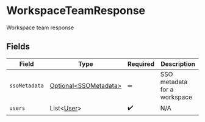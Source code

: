 # WorkspaceTeamResponse

Workspace team response


## Fields

| Field                                                        | Type                                                         | Required                                                     | Description                                                  |
| ------------------------------------------------------------ | ------------------------------------------------------------ | ------------------------------------------------------------ | ------------------------------------------------------------ |
| `ssoMetadata`                                                | [Optional\<SSOMetadata>](../../models/shared/SSOMetadata.md) | :heavy_minus_sign:                                           | SSO metadata for a workspace                                 |
| `users`                                                      | List\<[User](../../models/shared/User.md)>                   | :heavy_check_mark:                                           | N/A                                                          |